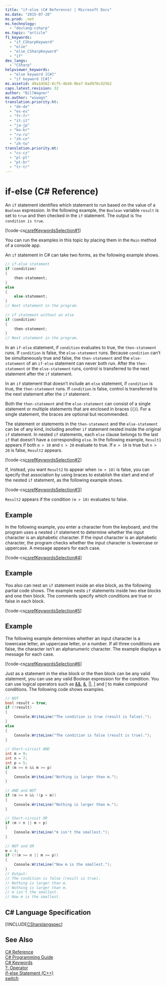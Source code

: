 ```yaml
---
title: "if-else (C# Reference) | Microsoft Docs"
ms.date: "2015-07-20"
ms.prod: .net
ms.technology: 
  - "devlang-csharp"
ms.topic: "article"
f1_keywords: 
  - "if_CSharpKeyword"
  - "else"
  - "else_CSharpKeyword"
  - "if"
dev_langs: 
  - "CSharp"
helpviewer_keywords: 
  - "else keyword [C#]"
  - "if keyword [C#]"
ms.assetid: d9a1d562-8cf5-4bd4-9ba7-8ad970cd25b2
caps.latest.revision: 32
author: "BillWagner"
ms.author: "wiwagn"
translation.priority.ht: 
  - "de-de"
  - "es-es"
  - "fr-fr"
  - "it-it"
  - "ja-jp"
  - "ko-kr"
  - "ru-ru"
  - "zh-cn"
  - "zh-tw"
translation.priority.mt: 
  - "cs-cz"
  - "pl-pl"
  - "pt-br"
  - "tr-tr"
---
```

# if-else (C# Reference)
An `if` statement identifies which statement to run based on the value of a `Boolean` expression. In the following example, the `Boolean` variable `result` is set to `true` and then checked in the `if` statement. The output is `The condition is true`.  
  
 [!code-cs[csrefKeywordsSelection#1](../../../csharp/language-reference/keywords/codesnippet/CSharp/if-else_1.cs)]  
  
 You can run the examples in this topic by placing them in the `Main` method of a console app.  
  
 An `if` statement in C# can take two forms, as the following example shows.  
  
```csharp  
// if-else statement  
if (condition)  
{  
    then-statement;  
}  
else  
{  
    else-statement;  
}  
// Next statement in the program.  
  
// if statement without an else  
if (condition)  
{  
    then-statement;  
}  
// Next statement in the program.  
```  
  
 In an `if-else` statement, if `condition` evaluates to true, the `then-statement` runs. If `condition` is false, the `else-statement` runs. Because `condition` can’t be simultaneously true and false, the `then-statement` and the `else-statement` of an `if-else` statement can never both run. After the `then-statement` or the `else-statement` runs, control is transferred to the next statement after the `if` statement.  
  
 In an `if` statement that doesn’t include an `else` statement, if `condition` is true, the `then-statement` runs. If `condition` is false, control is transferred to the next statement after the `if` statement.  
  
 Both the `then-statement` and the `else-statement` can consist of a single statement or multiple statements that are enclosed in braces (`{}`). For a single statement, the braces are optional but recommended.  
  
 The statement or statements in the `then-statement` and the `else-statement` can be of any kind, including another `if` statement nested inside the original `if` statement. In nested `if` statements, each `else` clause belongs to the last `if` that doesn’t have a corresponding `else`. In the following example, `Result1` appears if both `m > 10` and `n > 20` evaluate to true. If `m > 10` is true but `n > 20` is false, `Result2` appears.  
  
 [!code-cs[csrefKeywordsSelection#2](../../../csharp/language-reference/keywords/codesnippet/CSharp/if-else_2.cs)]  
  
 If, instead, you want `Result2` to appear when `(m > 10)` is false, you can specify that association by using braces to establish the start and end of the nested `if` statement, as the following example shows.  
  
 [!code-cs[csrefKeywordsSelection#3](../../../csharp/language-reference/keywords/codesnippet/CSharp/if-else_3.cs)]  
  
 `Result2` appears if the condition `(m > 10)` evaluates to false.  
  
## Example  
 In the following example, you enter a character from the keyboard, and the program uses a nested `if` statement to determine whether the input character is an alphabetic character. If the input character is an alphabetic character, the program checks whether the input character is lowercase or uppercase. A message appears for each case.  
  
 [!code-cs[csrefKeywordsSelection#4](../../../csharp/language-reference/keywords/codesnippet/CSharp/if-else_4.cs)]  
  
## Example  
 You also can nest an `if` statement inside an else block, as the following partial code shows. The example nests `if` statements inside two else blocks and one then block. The comments specify which conditions are true or false in each block.  
  
 [!code-cs[csrefKeywordsSelection#5](../../../csharp/language-reference/keywords/codesnippet/CSharp/if-else_5.cs)]  
  
## Example  
 The following example determines whether an input character is a lowercase letter, an uppercase letter, or a number. If all three conditions are false, the character isn’t an alphanumeric character. The example displays a message for each case.  
  
 [!code-cs[csrefKeywordsSelection#6](../../../csharp/language-reference/keywords/codesnippet/CSharp/if-else_6.cs)]  
  
 Just as a statement in the else block or the then block can be any valid statement, you can use any valid Boolean expression for the condition. You can use logical operators such as [&&](../../../csharp/language-reference/operators/conditional-and-operator.md), [&](../../../csharp/language-reference/operators/and-operator.md), [&#124;&#124;](../../../csharp/language-reference/operators/conditional-or-operator.md), [&#124;](../../../csharp/language-reference/operators/or-operator.md) and [!](../../../csharp/language-reference/operators/logical-negation-operator.md) to make compound conditions. The following code shows examples.  
  
```csharp  
// NOT  
bool result = true;  
if (!result)  
{  
    Console.WriteLine("The condition is true (result is false).");  
}  
else  
{  
    Console.WriteLine("The condition is false (result is true).");  
}  
  
// Short-circuit AND  
int m = 9;  
int n = 7;  
int p = 5;  
if (m >= n && m >= p)  
{  
    Console.WriteLine("Nothing is larger than m.");  
}  
  
// AND and NOT  
if (m >= n && !(p > m))  
{  
    Console.WriteLine("Nothing is larger than m.");  
}  
  
// Short-circuit OR  
if (m > n || m > p)  
{  
    Console.WriteLine("m isn't the smallest.");  
}  
  
// NOT and OR  
m = 4;  
if (!(m >= n || m >= p))  
{  
    Console.WriteLine("Now m is the smallest.");  
}  
// Output:  
// The condition is false (result is true).  
// Nothing is larger than m.  
// Nothing is larger than m.  
// m isn't the smallest.  
// Now m is the smallest.  
```  
  
## C# Language Specification  
 [!INCLUDE[CSharplangspec](~/includes/csharplangspec-md.md)]  
  
## See Also  
 [C# Reference](../../../csharp/language-reference/index.md)   
 [C# Programming Guide](../../../csharp/programming-guide/index.md)   
 [C# Keywords](../../../csharp/language-reference/keywords/index.md)   
 [?: Operator](../../../csharp/language-reference/operators/conditional-operator.md)   
 [if-else Statement (C++)](https://docs.microsoft.com/cpp/cpp/if-else-statement-cpp)   
 [switch](../../../csharp/language-reference/keywords/switch.md)
